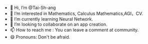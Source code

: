 - 👋 Hi, I’m @Tai-Sh-ang
- 👀 I’m interested in Mathematics, Calculus Mathematics,AGI，CV.
- 🌱 I’m currently learning Neural Network.
- 💞️ I’m looking to collaborate on an app creation.
- 📫 How to reach me : You can leave a comment at community.
- 😄 Pronouns: Don't be afraid.

<!---
Tai-Sh-ang/Tai-Sh-ang is a ✨ special ✨ repository because its `README.md` (this file) appears on your GitHub profile.
You can click the Preview link to take a look at your changes.
--->
